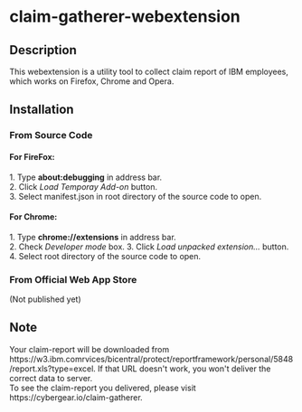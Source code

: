 # claim-gatherer-webextension
<h2>Description</h2>
This webextension is a utility tool to collect claim report of IBM employees, which works on Firefox, Chrome and Opera.

<h2>Installation</h2>
<h3>From Source Code</h3>
<h4>For FireFox:</h4>
1. Type <b>about:debugging</b> in address bar.<br/>
2. Click <i>Load Temporay Add-on</i> button.</br>
3. Select manifest.json in root directory of the source code to open.

<h4>For Chrome:</h4>
1. Type <b>chrome://extensions</b> in address bar.<br/>
2. Check <i>Developer mode</i> box.
3. Click <i>Load unpacked extension...</i> button.<br/>
4. Select root directory of the source code to open.

<h3>From Official Web App Store</h3>
(Not published yet)

<h2>Note</h2> 
Your claim-report will be downloaded from https://w3.ibm.comrvices/bicentral/protect/reportframework/personal/5848/report.xls?type=excel. If that URL doesn't work, you won't deliver the correct data to server.<br/>
To see the claim-report you delivered, please visit https://cybergear.io/claim-gatherer.
